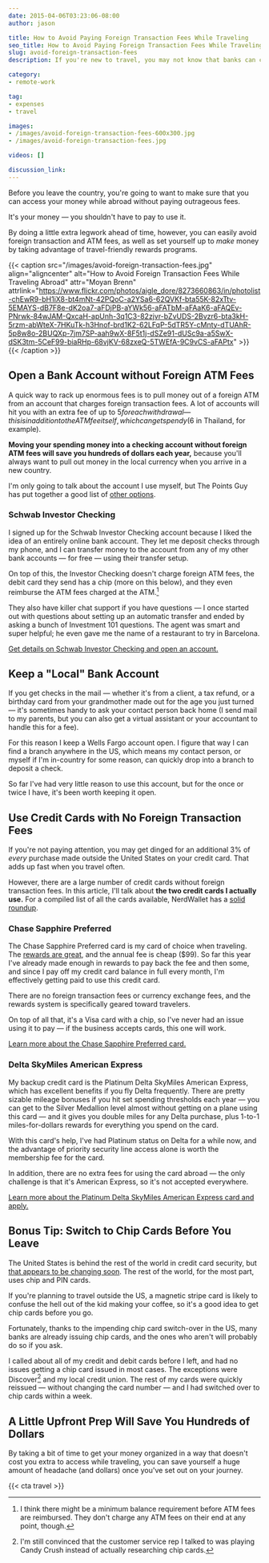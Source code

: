 ```yaml
---
date: 2015-04-06T03:23:06-08:00
author: jason

title: How to Avoid Paying Foreign Transaction Fees While Traveling
seo_title: How to Avoid Paying Foreign Transaction Fees While Traveling
slug: avoid-foreign-transaction-fees
description: If you're new to travel, you may not know that banks can charge fees for using your money outside the United States. They can. And those fees add up fast.

category:
- remote-work

tag:
- expenses
- travel

images:
- /images/avoid-foreign-transaction-fees-600x300.jpg
- /images/avoid-foreign-transaction-fees.jpg

videos: []

discussion_link:
---
```

Before you leave the country, you're going to want to make sure that you can access your money while abroad without paying outrageous fees.

It's your money — you shouldn't have to pay to use it.

By doing a little extra legwork ahead of time, however, you can easily avoid foreign transaction and ATM fees, as well as set yourself up to *make* money by taking advantage of travel-friendly rewards programs.

{{< caption src="/images/avoid-foreign-transaction-fees.jpg"
            align="aligncenter"
            alt="How to Avoid Foreign Transaction Fees While Traveling Abroad"
            attr="Moyan Brenn"
            attrlink="https://www.flickr.com/photos/aigle_dore/8273660863/in/photolist-chEwR9-bH1iX8-bt4mNt-42PQoC-a2YSa6-62QVKf-bta55K-82xTtv-5EMAYS-dB7F8e-dK2oa7-aFDjPB-aYWk56-aFATbM-aFAaK6-aFAQEv-PNrwk-84wJAM-QxcaH-apUnh-3q1C3-82zjvr-bZvUDS-2Bvzr6-bta3kH-5rzm-abWteX-7HKuTk-h3Hnof-brd1K2-62LFqP-5dTR5Y-cMnty-dTUAhR-5p8w8o-2BUQXp-7jm7SP-aah9wX-8F5t1j-dSZe91-dUSc9a-a5SwX-dSK3tm-5CeF99-biaRHp-68vjKV-68zxeQ-5TWEfA-9C9vCS-aFAPtx" >}}
{{< /caption >}}

## Open a Bank Account without Foreign ATM Fees

A quick way to rack up enormous fees is to pull money out of a foreign ATM from an account that charges foreign transaction fees. A lot of accounts will hit you with an extra fee of up to $5 for each withdrawal — this is in addition to the ATM fee itself, which can get spendy ($6 in Thailand, for example).

**Moving your spending money into a checking account without foreign ATM fees will save you hundreds of dollars each year,** because you'll always want to pull out money in the local currency when you arrive in a new country.

I'm only going to talk about the account I use myself, but The Points Guy has put together a good list of [other options][2].

### Schwab Investor Checking

I signed up for the Schwab Investor Checking account because I liked the idea of an entirely online bank account. They let me deposit checks through my phone, and I can transfer money to the account from any of my other bank accounts — for free — using their transfer setup.

On top of this, the Investor Checking doesn't charge foreign ATM fees, the debit card they send has a chip (more on this below), and they even reimburse the ATM fees charged at the ATM.[^feereimbursement]

They also have killer chat support if you have questions — I once started out with questions about setting up an automatic transfer and ended by asking a bunch of Investment 101 questions. The agent was smart and super helpful; he even gave me the name of a restaurant to try in Barcelona.

[Get details on Schwab Investor Checking and open an account.][3]

## Keep a "Local" Bank Account

If you get checks in the mail — whether it's from a client, a tax refund, or a birthday card from your grandmother made out for the age you just turned — it's sometimes handy to ask your contact person back home (I send mail to my parents, but you can also get a virtual assistant or your accountant to handle this for a fee).

For this reason I keep a Wells Fargo account open. I figure that way I can find a branch anywhere in the US, which means my contact person, or myself if I'm in-country for some reason, can quickly drop into a branch to deposit a check.

So far I've had very little reason to use this account, but for the once or twice I have, it's been worth keeping it open.

## Use Credit Cards with No Foreign Transaction Fees

If you're not paying attention, you may get dinged for an additional 3% of *every* purchase made outside the United States on your credit card. That adds up fast when you travel often.

However, there are a large number of credit cards without foreign transaction fees. In this article, I'll talk about **the two credit cards I actually use.** For a compiled list of all the cards available, NerdWallet has a [solid roundup][4].

### Chase Sapphire Preferred

The Chase Sapphire Preferred card is my card of choice when traveling. The [rewards are great][5], and the annual fee is cheap ($99). So far this year I've already made enough in rewards to pay back the fee and then some, and since I pay off my credit card balance in full every month, I'm effectively getting paid to use this credit card.

There are no foreign transaction fees or currency exchange fees, and the rewards system is specifically geared toward travelers.

On top of all that, it's a Visa card with a chip, so I've never had an issue using it to pay — if the business accepts cards, this one will work.

[Learn more about the Chase Sapphire Preferred card.][5]

### Delta SkyMiles American Express

My backup credit card is the Platinum Delta SkyMiles American Express, which has excellent benefits if you fly Delta frequently. There are pretty sizable mileage bonuses if you hit set spending thresholds each year — you can get to the Silver Medallion level almost without getting on a plane using this card — and it gives you double miles for any Delta purchase, plus 1-to-1 miles-for-dollars rewards for everything you spend on the card.

With this card's help, I've had Platinum status on Delta for a while now, and the advantage of priority security line access alone is worth the membership fee for the card.

In addition, there are no extra fees for using the card abroad — the only challenge is that it's American Express, so it's not accepted everywhere.

[Learn more about the Platinum Delta SkyMiles American Express card and apply.][7]

## Bonus Tip: Switch to Chip Cards Before You Leave

The United States is behind the rest of the world in credit card security, but [that appears to be changing soon][8]. The rest of the world, for the most part, uses chip and PIN cards.

If you're planning to travel outside the US, a magnetic stripe card is likely to confuse the hell out of the kid making your coffee, so it's a good idea to get chip cards before you go.

Fortunately, thanks to the impending chip card switch-over in the US, many banks are already issuing chip cards, and the ones who aren't will probably do so if you ask.

I called about all of my credit and debit cards before I left, and had no issues getting a chip card issued in most cases. The exceptions were Discover[^discover] and my local credit union. The rest of my cards were quickly reissued — without changing the card number — and I had switched over to chip cards within a week.

## A Little Upfront Prep Will Save You Hundreds of Dollars

By taking a bit of time to get your money organized in a way that doesn't cost you extra to access while traveling, you can save yourself a huge amount of headache (and dollars) once you've set out on your journey.

{{< cta travel >}}

[^feereimbursement]:
    I think there might be a minimum balance requirement before ATM fees are reimbursed. They don't charge any ATM fees on their end at any point, though.

[^discover]:
    I'm still convinced that the customer service rep I talked to was playing Candy Crush instead of actually researching chip cards.

 [1]: https://www.flickr.com/photos/aigle_dore/8273660863/in/photolist-chEwR9-bH1iX8-bt4mNt-42PQoC-a2YSa6-62QVKf-bta55K-82xTtv-5EMAYS-dB7F8e-dK2oa7-aFDjPB-aYWk56-aFATbM-aFAaK6-aFAQEv-PNrwk-84wJAM-QxcaH-apUnh-3q1C3-82zjvr-bZvUDS-2Bvzr6-bta3kH-5rzm-abWteX-7HKuTk-h3Hnof-brd1K2-62LFqP-5dTR5Y-cMnty-dTUAhR-5p8w8o-2BUQXp-7jm7SP-aah9wX-8F5t1j-dSZe91-dUSc9a-a5SwX-dSK3tm-5CeF99-biaRHp-68vjKV-68zxeQ-5TWEfA-9C9vCS-aFAPtx
 [2]: http://thepointsguy.com/2014/02/the-top-11-checking-accounts-for-avoiding-foreign-atm-fees/
 [3]: http://www.schwab.com/public/schwab/banking_lending/checking_account
 [4]: http://www.nerdwallet.com/blog/top-credit-cards/no-foreign-transaction-fee-credit-card/
 [5]: https://creditcards.chase.com/credit-cards/sapphire-preferred-card.aspx
 [7]: https://www304.americanexpress.com/credit-card/skymiles/25330
 [8]: http://www.forbes.com/sites/leoking/2014/10/21/is-the-us-finally-accelerating-a-move-to-chip-and-pin/
